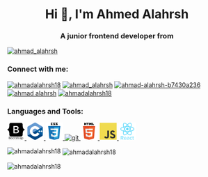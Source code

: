    <h1 align="center">Hi 👋, I'm Ahmed Alahrsh</h1>
<h3 align="center">A junior frontend developer from</h3>

<p align="left"> <a href="https://twitter.com/ahmad_alahrsh" target="blank"><img src="https://img.shields.io/twitter/follow/ahmad_alahrsh?logo=twitter&style=for-the-badge" alt="ahmad_alahrsh" /></a> </p>

<h3 align="left">Connect with me:</h3>
<p align="left">
<a href="https://codepen.io/ahmadalahrsh18" target="blank"><img align="center" src="https://raw.githubusercontent.com/rahuldkjain/github-profile-readme-generator/master/src/images/icons/Social/codepen.svg" alt="ahmadalahrsh18" height="30" width="40" /></a>
<a href="https://twitter.com/ahmad_alahrsh" target="blank"><img align="center" src="https://raw.githubusercontent.com/rahuldkjain/github-profile-readme-generator/master/src/images/icons/Social/twitter.svg" alt="ahmad_alahrsh" height="30" width="40" /></a>
<a href="https://linkedin.com/in/ahmad-alahrsh-b7430a236" target="blank"><img align="center" src="https://raw.githubusercontent.com/rahuldkjain/github-profile-readme-generator/master/src/images/icons/Social/linked-in-alt.svg" alt="ahmad-alahrsh-b7430a236" height="30" width="40" /></a>
<a href="https://stackoverflow.com/users/ahmad alahrsh" target="blank"><img align="center" src="https://raw.githubusercontent.com/rahuldkjain/github-profile-readme-generator/master/src/images/icons/Social/stack-overflow.svg" alt="ahmad alahrsh" height="30" width="40" /></a>
<a href="https://instagram.com/ahmadalahrsh18" target="blank"><img align="center" src="https://raw.githubusercontent.com/rahuldkjain/github-profile-readme-generator/master/src/images/icons/Social/instagram.svg" alt="ahmadalahrsh18" height="30" width="40" /></a>
</p>

<h3 align="left">Languages and Tools:</h3>
<p align="left"> <a href="https://getbootstrap.com" target="_blank" rel="noreferrer"> <img src="https://raw.githubusercontent.com/devicons/devicon/master/icons/bootstrap/bootstrap-plain-wordmark.svg" alt="bootstrap" width="40" height="40"/> </a> <a href="https://www.w3schools.com/cpp/" target="_blank" rel="noreferrer"> <img src="https://raw.githubusercontent.com/devicons/devicon/master/icons/cplusplus/cplusplus-original.svg" alt="cplusplus" width="40" height="40"/> </a> <a href="https://www.w3schools.com/css/" target="_blank" rel="noreferrer"> <img src="https://raw.githubusercontent.com/devicons/devicon/master/icons/css3/css3-original-wordmark.svg" alt="css3" width="40" height="40"/> </a> <a href="https://git-scm.com/" target="_blank" rel="noreferrer"> <img src="https://www.vectorlogo.zone/logos/git-scm/git-scm-icon.svg" alt="git" width="40" height="40"/> </a> <a href="https://www.w3.org/html/" target="_blank" rel="noreferrer"> <img src="https://raw.githubusercontent.com/devicons/devicon/master/icons/html5/html5-original-wordmark.svg" alt="html5" width="40" height="40"/> </a> <a href="https://developer.mozilla.org/en-US/docs/Web/JavaScript" target="_blank" rel="noreferrer"> <img src="https://raw.githubusercontent.com/devicons/devicon/master/icons/javascript/javascript-original.svg" alt="javascript" width="40" height="40"/> </a> <a href="https://reactjs.org/" target="_blank" rel="noreferrer"> <img src="https://raw.githubusercontent.com/devicons/devicon/master/icons/react/react-original-wordmark.svg" alt="react" width="40" height="40"/> </a> </p>

<p><img align="left" src="https://github-readme-stats.vercel.app/api/top-langs?username=ahmadalahrsh18&show_icons=true&locale=en&layout=compact" alt="ahmadalahrsh18" /></p>

<p>&nbsp;<img align="center" src="https://github-readme-stats.vercel.app/api?username=ahmadalahrsh18&show_icons=true&locale=en" alt="ahmadalahrsh18" /></p>

<p><img align="center" src="https://github-readme-streak-stats.herokuapp.com/?user=ahmadalahrsh18&" alt="ahmadalahrsh18" /></p>





